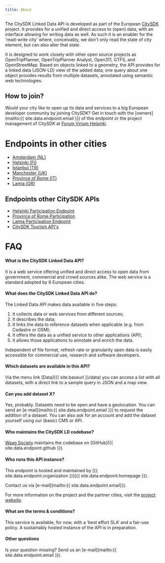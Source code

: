 ```yaml
---
title: About
---
```


The CitySDK Linked Data API is developed as part of the European [CitySDK](http://www.citysdk.eu/) project.
It provides for a unified and direct access to (open) data, with an interface allowing for writing data as well. 
As such it is an enabler for the 'read-write city' where, conceivably, we don't only read the state of city element, but can also alter that state. 

It is designed to work closely with other open source projects as OpenTripPlanner, OpenTripPlanner Analyst, Open311, GTFS, and OpenStreetMap. 
Based on objects linked to a geometry, the API provides for a linked data (JSON-LD) view of the added data; one query about one object provides results from multiple datasets, annotated using semantic web technologies.

<!-- Hier een diagram van de werking.. -->

## How to join?

Would your city like to open up its data and services to a big European developer community by joining CitySDK? Get in touch with the [owners](mailto:{{ site.data.endpoint.email }}) of this endpoint or the project management of CitySDK at [Forum Virium Helsinki](http://www.citysdk.eu/partners/forum-virium/).


# Endpoints in other cities

* [Amsterdam (NL)](http://dev.citysdk.waag.org)
* [Helsinki (FI)](http://144.76.172.136/)
* [Istanbul (TR)](http://devcitysdk.ibb.gov.tr)
* [Manchester (UK)](http://dev.citysdk.futureeverything.org/data)
* [Province of Rome (IT)](http://dev.citysdk-mobility.provincia.roma.it)
* [Lamia (GR)](http://dev.citysdk.waag.org)



## Endpoints other CitySDK APIs

* [Helsinki Participation Endpoint](http://dev.hel.fi/apis/issuereporting)
* [Province of Rome Participation](http://nodeshot.readthedocs.org/en/latest/topics/open311.html)
* [Lamia Participation Endpoint](https://participation.citysdk.lamia-city.gr/rest)
* [CitySDK Tourism API's](http://citysdk.ist.utl.pt/index.html)



# FAQ

#### What is the CitySDK Linked Data API?

It is a web service offering unified and direct access to open data from government, commercial and crowd sources alike. The web service is a standard adopted by 6 European cities.

#### What does the CitySDK Linked Data API do?

The Linked Data API makes data available in five steps:

1. It collects data or web services from different sources;
2. It describes the data;
3. It links the data to reference datasets when applicable (e.g. from Cadastre or OSM);
4. It offers the data as a unified service to other applications (API);
5. It allows those applications to annotate and enrich the data.

Independent of file format, refresh rate or granularity open data is easily accessible for commercial use, research and software developers. 

#### Which datasets are available in this API?

Via the menu link [Data]({{ site.baseurl }}/data) you can access a list with all datasets, with a direct link to a sample query in JSON and a map view.


#### Can you add dataset X?

Yes, probably. Datasets need to be open and have a geolocation. You can send an [e-mail](mailto:{{ site.data.endpoint.email }}) to request the addition of a dataset. You can also ask for an account and add the dataset yourself using our (basic) CMS or API.

#### Who maintains the CitySDK LD codebase?


[Waag Society](http://waag.org) maintains the codebase on [GitHub]({{ site.data.endpoint.github }}).

#### Who runs this API instance?

This endpoint is hosted and maintained by [{{ site.data.endpoint.organization }}]({{ site.data.endpoint.homepage }}).

Contact us via [e-mail](mailto:{{ site.data.endpoint.email}}).

For more information on the project and the partner cities, visit the [project website](http://www.citysdk.eu).

#### What are the terms & conditions?
This service is available, for now, with a ‘best effort SLA’ and a fair-use policy. A sustainably hosted instance of the API is 
in preparation.

#### Other questions

Is your question missing? Send us an [e-mail](mailto:{{ site.data.endpoint.email }}).
